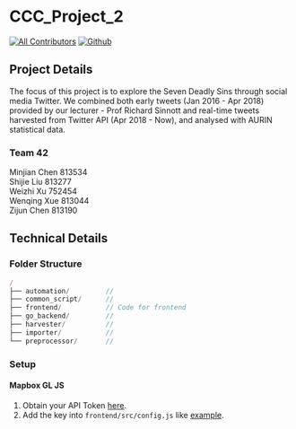 # CCC_Project_2
[![All Contributors](https://img.shields.io/badge/all_contributors-5-orange.svg)](#contributors)
[![Github](https://img.shields.io/github/license/CaviarChen/CCC_Project_2.svg)](https://github.com/CaviarChen/CCC_Project_2/blob/master/LICENSE)

## Project Details
The focus of this project is to explore the Seven Deadly Sins through social media Twitter. We combined both early tweets (Jan 2016 - Apr 2018) provided by our lecturer - Prof Richard Sinnott and real-time tweets harvested from Twitter API (Apr 2018 - Now), and analysed with AURIN statistical data.

### Team 42
Minjian Chen 813534  
Shijie Liu 813277  
Weizhi Xu	752454  
Wenqing Xue 813044  
Zijun Chen 813190  

## Technical Details
### Folder Structure
```js
/
├── automation/         // 
├── common_script/      // 
├── frontend/           // Code for frontend
├── go_backend/         // 
├── harvester/          // 
├── importer/           // 
└── preprocessor/       // 
```

### Setup
#### Mapbox GL JS
1. Obtain your API Token [here](https://www.mapbox.com/account/access-tokens).
2. Add the key into `frontend/src/config.js` like [example](https://github.com/CaviarChen/CCC_Project_2/blob/master/frontend/src/config.example.js).
